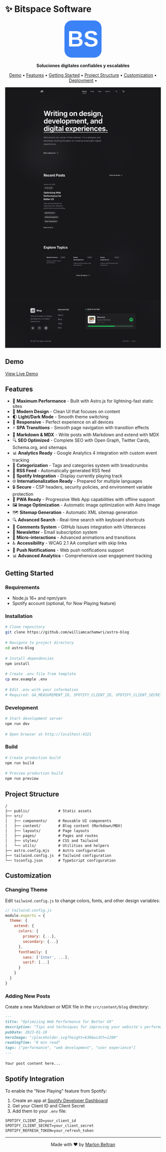 
# ✨ Bitspace Software

<p align="center">
  <img src="public/favicon.svg" alt="Bitspace Software Logo" width="120" height="120">
</p>

<p align="center">
  <strong>Soluciones digitales confiables y escalables</strong>
</p>

<p align="center">
  <a href="#demo">Demo</a> •
  <a href="#features">Features</a> •
  <a href="#getting-started">Getting Started</a> •
  <a href="#project-structure">Project Structure</a> •
  <a href="#customization">Customization</a> •
  <a href="#deployment">Deployment</a> •
</p>

<p align="center">
  <img src="public/image.png" alt="Astro Blog Screenshot" width="800">
</p>

## Demo

[View Live Demo](https://astro-blog-pi-ashen.vercel.app/)

## Features

- 🚀 **Maximum Performance** - Built with Astro.js for lightning-fast static sites
- 🎨 **Modern Design** - Clean UI that focuses on content
- 🌓 **Light/Dark Mode** - Smooth theme switching
- 📱 **Responsive** - Perfect experience on all devices
- ⚡ **SPA Transitions** - Smooth page navigation with transition effects
- 📝 **Markdown & MDX** - Write posts with Markdown and extend with MDX
- 🔍 **SEO Optimized** - Complete SEO with Open Graph, Twitter Cards, Schema.org, and sitemaps
- 📊 **Analytics Ready** - Google Analytics 4 integration with custom event tracking
- 🔖 **Categorization** - Tags and categories system with breadcrumbs
- 🔄 **RSS Feed** - Automatically generated RSS feed
- 🎵 **Spotify Integration** - Display currently playing track
- 🌐 **Internationalization Ready** - Prepared for multiple languages
- 🔒 **Secure** - CSP headers, security policies, and environment variable protection
- 📱 **PWA Ready** - Progressive Web App capabilities with offline support
- 🖼️ **Image Optimization** - Automatic image optimization with Astro Image
- 🗺️ **Sitemap Generation** - Automatic XML sitemap generation
- 🔍 **Advanced Search** - Real-time search with keyboard shortcuts
- 💬 **Comments System** - GitHub Issues integration with Utterances
- 📧 **Newsletter** - Email subscription system
- 🎨 **Micro-interactions** - Advanced animations and transitions
- ♿ **Accessibility** - WCAG 2.1 AA compliant with skip links
- 🔔 **Push Notifications** - Web push notifications support
- 📊 **Advanced Analytics** - Comprehensive user engagement tracking

## Getting Started

### Requirements

- Node.js 16+ and npm/yarn
- Spotify account (optional, for Now Playing feature)

### Installation

```bash
# Clone repository
git clone https://github.com/williamcachamwri/astro-blog

# Navigate to project directory
cd astro-blog

# Install dependencies
npm install

# Create .env file from template
cp env.example .env

# Edit .env with your information
# Required: GA_MEASUREMENT_ID, SPOTIFY_CLIENT_ID, SPOTIFY_CLIENT_SECRET, SPOTIFY_REFRESH_TOKEN
```

### Development

```bash
# Start development server
npm run dev

# Open browser at http://localhost:4321
```

### Build

```bash
# Create production build
npm run build

# Preview production build
npm run preview
```

## Project Structure

```
/
├── public/             # Static assets
├── src/
│   ├── components/     # Reusable UI components
│   ├── content/        # Blog content (Markdown/MDX)
│   ├── layouts/        # Page layouts
│   ├── pages/          # Pages and routes
│   ├── styles/         # CSS and Tailwind
│   └── utils/          # Utilities and helpers
├── astro.config.mjs    # Astro configuration
├── tailwind.config.js  # Tailwind configuration
└── tsconfig.json       # TypeScript configuration
```

## Customization

### Changing Theme

Edit `tailwind.config.js` to change colors, fonts, and other design variables:

```js
// tailwind.config.js
module.exports = {
  theme: {
    extend: {
      colors: {
        primary: {...},
        secondary: {...}
      },
      fontFamily: {
        sans: ['Inter', ...],
        serif: [...]
      }
    }
  }
}
```

### Adding New Posts

Create a new Markdown or MDX file in the `src/content/blog` directory:

```md
---
title: "Optimizing Web Performance for Better UX"
description: "Tips and techniques for improving your website's performance and providing a better user experience."
pubDate: 2023-01-18
heroImage: "/placeholder.svg?height=630&width=1200"
readingTime: "8 min read"
tags: ["performance", "web development", "user experience"]
---

Your post content here...
```

## Spotify Integration

To enable the "Now Playing" feature from Spotify:

1. Create an app at [Spotify Developer Dashboard](https://developer.spotify.com/dashboard/)
2. Get your Client ID and Client Secret
3. Add them to your `.env` file:

```env
SPOTIFY_CLIENT_ID=your_client_id
SPOTIFY_CLIENT_SECRET=your_client_secret
SPOTIFY_REFRESH_TOKEN=your_refresh_token
```

---

<p align="center">
  Made with ❤️ by <a href="https://github.com/marombeltran">Marlon Beltran</a>
</p>
